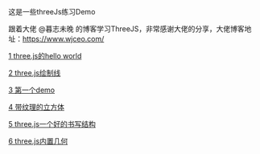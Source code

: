 这是一些threeJs练习Demo

跟着大佬 @暮志未晚 的博客学习ThreeJS，非常感谢大佬的分享，大佬博客地址：https://www.wjceo.com/

[1 three.js的hello world](https://biglazybones.github.io/threeJsDemo/1%20three.js%E7%9A%84hello%20world/)

[2 three.js绘制线](https://biglazybones.github.io/threeJsDemo/2%20three.js%E7%BB%98%E5%88%B6%E7%BA%BF/)

[3 第一个demo](https://biglazybones.github.io/threeJsDemo/3%20%E7%AC%AC%E4%B8%80%E4%B8%AAdemo/)

[4 带纹理的立方体](https://biglazybones.github.io/threeJsDemo/4%20%E5%B8%A6%E7%BA%B9%E7%90%86%E7%9A%84%E7%AB%8B%E6%96%B9%E4%BD%93/)

[5 three.js一个好的书写结构](https://biglazybones.github.io/threeJsDemo/5%20three.js%E4%B8%80%E4%B8%AA%E5%A5%BD%E7%9A%84%E4%B9%A6%E5%86%99%E7%BB%93%E6%9E%84/)

[6 three.js内置几何](https://biglazybones.github.io/threeJsDemo/6%20three.js%E5%86%85%E7%BD%AE%E5%87%A0%E4%BD%95/)